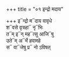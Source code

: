 +++
title = "०१ इन्द्रो मदाय"

+++
इ᳓न्द्रो म᳓दाय वावृधे  
श᳓वसे वृत्रहा᳓ नृ᳓भिः  
त᳓म् इ᳓न् मह᳓त्सु आजि᳓षु  
उते᳓म् अ᳓र्भे हवामहे  
स᳓ वा᳓जेषु प्र᳓ नो ऽविषत्